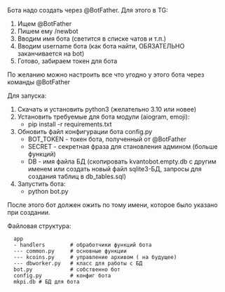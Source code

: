 Бота надо создать через @BotFather. Для этого в TG:

1. Ищем @BotFather
2. Пишем ему /newbot
3. Вводим имя бота (светится в списке чатов и т.п.)
4. Вводим username бота (как бота найти, ОБЯЗАТЕЛЬНО заканчивается на bot)
5. Готово, забираем токен для бота

По желанию можно настроить все что угодно у этого бота через команды @BotFather

Для запуска:

1. Скачать и установить python3 (желательно 3.10 или новее)
2. Установить требуемые для бота модули (aiogram, emoji):
    * pip install -r requirements.txt
3. Обновить файл конфигурации бота config.py
    * BOT_TOKEN - токен бота, полученный от @BotFather
    * SECRET - секретная фраза для становления админом (больше функций)
    * DB - имя файла БД (скопировать kvantobot.empty.db с другим именем или создать новый файл sqlite3-БД, запросы для
      создания таблиц в db_tables.sql)
4. Запустить бота:
    * python bot.py

После этого бот должен ожить по тому имени, которое было указано при создании.



Файловая структура:

      app
      - handlers        # обработчики функций бота
      --- common.py     # основные функции
      --- kcoins.py     # управление архивом ( на будущее)
      --- dbworker.py   # класс для работы с БД
      bot.py            # собственно бот
      config.py         # конфиг бота
      mkpi.db # БД для бота      

